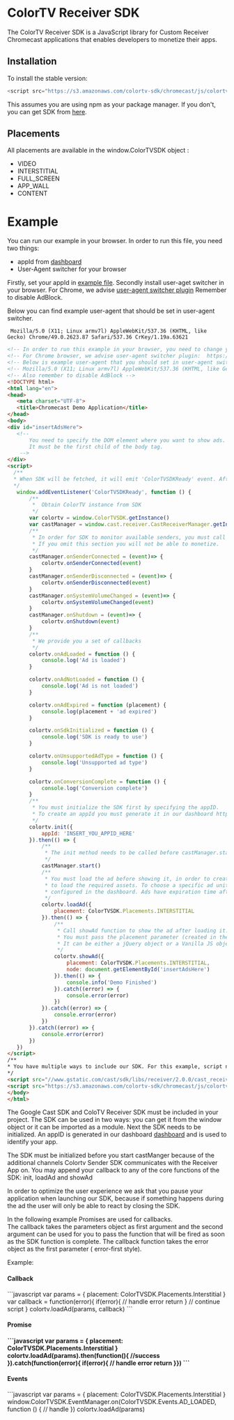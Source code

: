 <h1> ColorTV Receiver SDK </h1>

The ColorTV Receiver SDK is a JavaScript library for Custom Receiver Chromecast applications that enables developers to monetize their apps.
 
 <h2>Installation</h2>
 
To install the stable version:
```javascript
<script src="https://s3.amazonaws.com/colortv-sdk/chromecast/js/colortv_sdk.min.js"></script> 
```
This assumes you are using npm as your package manager.
If you don't, you can get SDK from [here](http://www.google.pl).  

  <h2>Placements</h2>  
 
 All placements are available in the window.ColorTVSDK object :
<ul>
 <li>VIDEO</li>
 <li>INTERSTITIAL</li>
 <li>FULL_SCREEN</li>
 <li>APP_WALL</li>
 <li>CONTENT</li>
</ul>
 <h1>Example</h1>
 
You can run our example in your browser. In order to run this file, you need two things:
* appId from [dashboard](http://www.colortv.com/dashboard)
* User-Agent switcher for your browser

Firstly, set your appId in [example file](https://github.com/color-tv/ColorTV-ReceiverSDK/blob/master/example/example.html). Secondly install user-aget switcher in your browser.
 For Chrome, we advise [user-agent switcher plugin](https://chrome.google.com/webstore/detail/user-agent-switcher-for-c/djflhoibgkdhkhhcedjiklpkjnoahfmg ) 
 Remember to disable AdBlock.  
 
 Below you can find example user-agent that should be set in user-agent switcher. 
```useragent
 Mozilla/5.0 (X11; Linux armv7l) AppleWebKit/537.36 (KHTML, like Gecko) Chrome/49.0.2623.87 Safari/537.36 CrKey/1.19a.63621  
 ```
 ```html
<!-- In order to run this example in your browser, you need to change your user agent to fit connected-tv. -->
<!-- For Chrome browser, we advise user-agent switcher plugin:  https://chrome.google.com/webstore/detail/user-agent-switcher-for-c/djflhoibgkdhkhhcedjiklpkjnoahfmg -->
<!-- Below is example user-agent that you should set in user-agent switcher -->
<!-- Mozilla/5.0 (X11; Linux armv7l) AppleWebKit/537.36 (KHTML, like Gecko) Chrome/49.0.2623.87 Safari/537.36 CrKey/1.19a.63621  -->
<!-- Also remember to disable AdBlock -->
<!DOCTYPE html>
<html lang="en">
<head>
    <meta charset="UTF-8">
    <title>Chromecast Demo Application</title>
</head>
<body>
<div id="insertAdsHere">
    <!--
        You need to specify the DOM element where you want to show ads.
        It must be the first child of the body tag.
     -->
</div>
<script>
   /**
   * When SDK will be fetched, it will emit 'ColorTVSDKReady' event. After that you can safely continue.
   */
    window.addEventListener('ColorTVSDKReady', function () {
        /**
         *  Obtain ColorTV instance from SDK
         */
        var colortv = window.ColorTVSDK.getInstance()
        var castManager = window.cast.receiver.CastReceiverManager.getInstance()
        /**
         * In order for SDK to monitor available senders, you must call proper functions in castSDK callbacks.
         * If you omit this section you will not be able to monetize.
         */
        castManager.onSenderConnected = (event)=> {
            colortv.onSenderConnected(event)
        }
        castManager.onSenderDisconnected = (event)=> {
            colortv.onSenderDisconnected(event)
        }
        castManager.onSystemVolumeChanged = (event)=> {
            colortv.onSystemVolumeChanged(event)
        }
        castManager.onShutdown = (event)=> {
            colortv.onShutdown(event)
        }
        /**
         * We provide you a set of callbacks
         */
        colortv.onAdLoaded = function () {
            console.log('Ad is loaded')
        }

        colortv.onAdNotLoaded = function () {
            console.log('Ad is not loaded')
        }

        colortv.onAdExpired = function (placement) {
            console.log(placement + 'ad expired')
        }

        colortv.onSdkInitialized = function () {
            console.log('SDK is ready to use')
        }

        colortv.onUnsupportedAdType = function () {
            console.log('Unsupported ad type')
        }

        colortv.onConversionComplete = function () {
            console.log('Conversion complete')
        }
        /**
         * You must initialize the SDK first by specifying the appID.
         * To create an appId you must generate it in our dashboard http://www.colortv.com/dashboard
         */
        colortv.init({
            appId: 'INSERT_YOU_APPID_HERE'
        }).then(() => {
            /**
             * The init method needs to be called before castManager.start() to establish the correct channel connection.
             */
            castManager.start()
            /**
             * You must load the ad before showing it, in order to create the optimal user experience you should provide enough time
             * to load the required assets. To choose a specific ad unit to show, call the loadAd with appropriate placement that is
             * configured in the dashboard. Ads have expiration time after being loaded (~10 minutes).
             */
            colortv.loadAd({
                placement: ColorTVSDK.Placements.INTERSTITIAL
            }).then(() => {
                /**
                 * Call showAd function to show the ad after loading it.
                 * You must pass the placement parameter (created in the dashboard) and node HTML DOM element you want us to append to.
                 * It can be either a jQuery object or a Vanilla JS object.
                 */
                colortv.showAd({
                    placement: ColorTVSDK.Placements.INTERSTITIAL,
                    node: document.getElementById('insertAdsHere')
                }).then(() => {
                    console.info('Demo Finished')
                }).catch((error) => {
                    console.error(error)
                })
            }).catch((error) => {
                console.error(error)
            })
        }).catch((error) => {
            console.error(error)
        })
    })
</script>
/**
* You have multiple ways to include our SDK. For this example, script needs to be here due to event listener that we need to setup.
*/
<script src="//www.gstatic.com/cast/sdk/libs/receiver/2.0.0/cast_receiver.js"></script>
<script src="https://s3.amazonaws.com/colortv-sdk/chromecast/js/colortv_sdk.min.js"></script>
</body>
</html>
 ```
 The Google Cast SDK and ColoTV Receiver SDK must be included in your project. 
 The SDK can be used in two ways: you can get it from the window object or it can be imported as a module.
 Next the SDK needs to be initialized. An appID is generated in our dashboard [dashboard](http://www.colortv.com/dashboard) and is used to identify your app.
 
The SDK must be initialized before you start castManger because of the additional channels Colortv Sender SDK communicates with the Receiver App on.
You may append your callback to any of the core functions of the SDK: init, loadAd and showAd 
 
In order to optimize the user experience we ask that you pause your application when launching our SDK, because if something happens during the ad the user will only be able to react by closing the SDK. 
 
In the following example Promises are used for callbacks.  
The callback takes the parameters object as first argument and the second argument can be used for you to pass the function that will be fired as soon as the SDK function is complete. 
The callback function takes the error object as the first parameter ( error-first style).
 
 Example:
 <h4>Callback</h4>
 ```javascript
 var params = {
    placement: ColorTVSDK.Placements.Interstitial
 }
 var callback = function(error){
  if(error){
    // handle error
    return
  }
  // continue script
 }
 colortv.loadAd(params, callback)
 ```
 <h4>Promise<h4/>
 ```javascript
 var params = {
    placement: ColorTVSDK.Placements.Interstitial
 }
 colortv.loadAd(params).then(function(){
    //success
 }).catch(function(error){
  if(error){
  // handle error
  return
  }})
 ```
 <h4>Events</h4>
 ```javascript
  var params = {
    placement: ColorTVSDK.Placements.Interstitial
 }
  window.ColorTVSDK.EventManager.on(ColorTVSDK.Events.AD_LOADED, function () {
      // handle
    })
  colortv.loadAd(params)
   
 ```
